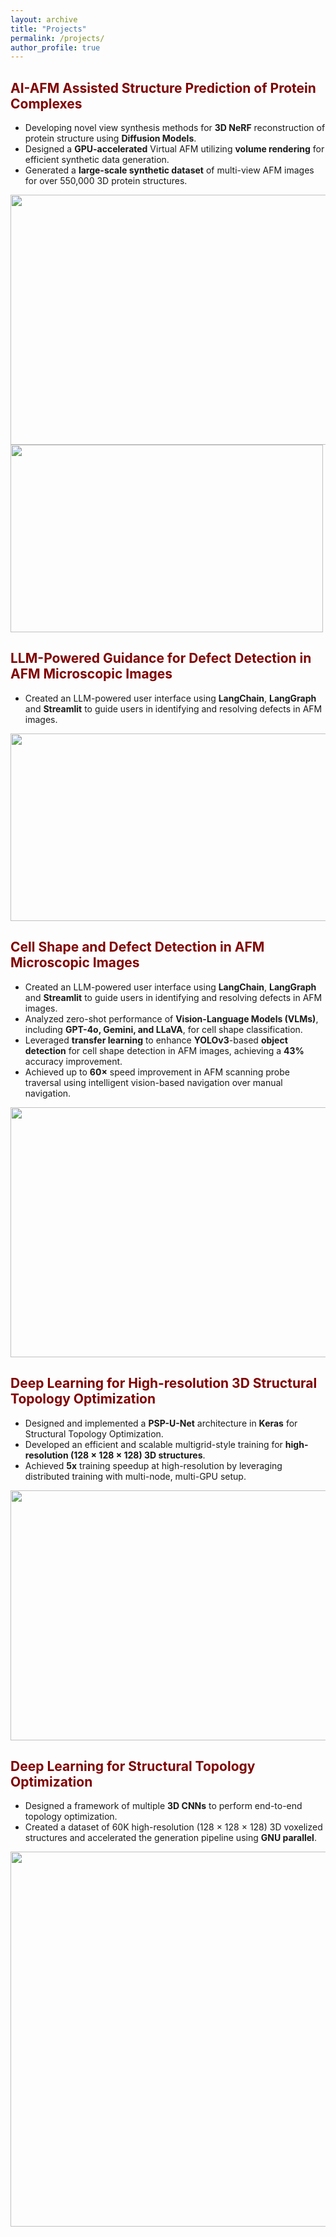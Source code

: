 ```yaml
---
layout: archive
title: "Projects"
permalink: /projects/
author_profile: true
---
```


## <span style="color:maroon;"> AI-AFM Assisted Structure Prediction of Protein Complexes </span> 
* Developing novel view synthesis methods for **3D NeRF** reconstruction of protein structure using **Diffusion Models**.
* Designed a **GPU-accelerated** Virtual AFM utilizing **volume rendering** for efficient synthetic data generation.
* Generated a **large-scale synthetic dataset** of multi-view AFM images for over 550,000 3D protein structures.

<img src="https://jaydeepradejd.github.io/images/Projects/virtualAFM.png" width="800" height="400"/>

<img src="https://jaydeepradejd.github.io/images/Projects/upfusion_predictions.png" width="500" height="300"/>

## <span style="color:maroon;"> LLM-Powered Guidance for Defect Detection in AFM Microscopic Images </span> 
* Created an LLM-powered user interface using **LangChain**, **LangGraph** and **Streamlit** to guide users in identifying and resolving defects in AFM images.
<img src="https://jaydeepradejd.github.io/images/Projects/defect_detection_overview.png" width="800" height="300"/>


## <span style="color:maroon;"> Cell Shape and Defect Detection in AFM Microscopic Images </span> 
* Created an LLM-powered user interface using **LangChain**, **LangGraph** and **Streamlit** to guide users in identifying and resolving defects in AFM images.
* Analyzed zero-shot performance of **Vision-Language Models (VLMs)**, including **GPT-4o, Gemini, and LLaVA**, for cell shape classification.
* Leveraged **transfer learning** to enhance **YOLOv3**-based **object detection** for cell shape detection in AFM images, achieving a **43%** accuracy improvement.
* Achieved up to **60×** speed improvement in AFM scanning probe traversal using intelligent vision-based navigation over manual navigation.

<img src="https://jaydeepradejd.github.io/images/Projects/cell_shape_detection_overview.png" width="800" height="400"/>


## <span style="color:maroon;"> Deep Learning for High-resolution 3D Structural Topology Optimization </span> 
* Designed and implemented a **PSP-U-Net** architecture in **Keras** for Structural Topology Optimization.
* Developed an efficient and scalable multigrid-style training for **high-resolution (128 × 128 × 128) 3D structures**.
* Achieved **5x** training speedup at high-resolution by leveraging distributed training with multi-node, multi-GPU setup.

<img src="https://jaydeepradejd.github.io/images/Projects/multigrid.png" width="600" height="400"/>
<!-- ![Overview](https://jaydeepradejd.github.io/images/Projects/multigrid.png) -->

## <span style="color:maroon;"> Deep Learning for Structural Topology Optimization </span> 
* Designed a framework of multiple **3D CNNs** to perform end-to-end topology optimization.
* Created a dataset of 60K high-resolution (128 × 128 × 128) 3D voxelized structures and accelerated the generation pipeline using **GNU parallel**.

<img src="https://jaydeepradejd.github.io/images/Projects/topopt_overview.png" width="800" height="600"/>
<!-- ![Overview](https://jaydeepradejd.github.io/images/Projects/topopt_overview.png) -->

